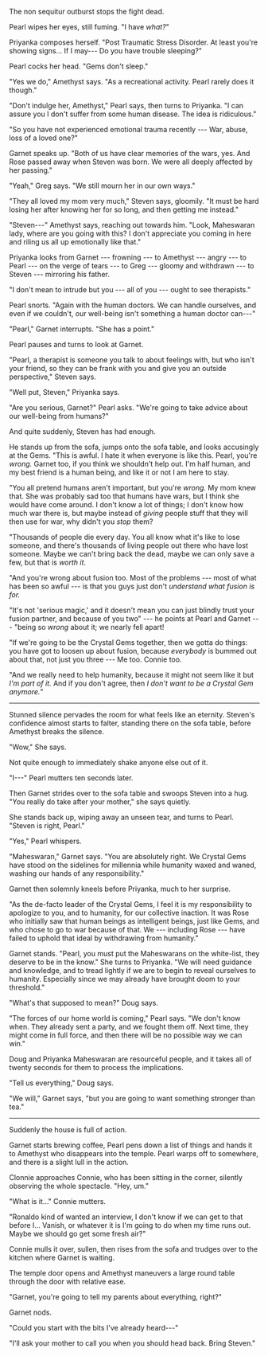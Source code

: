 The non sequitur outburst stops the fight dead.

Pearl wipes her eyes, still fuming. "I have *what?*"

Priyanka composes herself. "Post Traumatic Stress Disorder.
At least you're showing signs... If I may--- Do you have trouble
sleeping?"

Pearl cocks her head. "Gems don't sleep."

"Yes we do," Amethyst says. "As a recreational activity. Pearl rarely
does it though."

"Don't indulge her, Amethyst," Pearl says, then turns to Priyanka. "I can
assure you I don't suffer from some human disease. The idea is ridiculous."

"So you have not experienced emotional trauma recently --- War, abuse, loss of
a loved one?"

Garnet speaks up. "Both of us have clear memories of the wars, yes. And Rose 
passed away when Steven was born. We were all deeply affected by her passing."

"Yeah," Greg says. "We still mourn her in our own ways."

"They all loved my mom very much," Steven says, gloomily. "It must be hard losing her
after knowing her for so long, and then getting me instead."

"Steven---" Amethyst says, reaching out towards him. "Look, Maheswaran lady,
where are you going with this?  I don't appreciate you coming in here and
riling us all up emotionally like that."

Priyanka looks from Garnet --- frowning --- to Amethyst --- angry --- to Pearl --- on the
verge of tears --- to Greg --- gloomy and withdrawn --- to Steven --- mirroring his father.

"I don't mean to intrude but you --- all of you --- ought to see therapists."

Pearl snorts. "Again with the human doctors. We can handle ourselves, and even
if we couldn't, our well-being isn't something a human doctor can---"

"Pearl," Garnet interrupts. "She has a point."

Pearl pauses and turns to look at Garnet.

"Pearl, a therapist is someone you talk to about feelings with, but who isn't
your friend, so they can be frank with you and give you an outside perspective," Steven says.

"Well put, Steven," Priyanka says.

"Are you serious, Garnet?" Pearl asks. "We're going to take advice about our well-being from
humans?"

And quite suddenly, Steven has had enough.

He stands up from the sofa, jumps onto the sofa table, and looks accusingly at the
Gems. "This is awful. I hate it when
everyone is like this. Pearl, you're *wrong.* Garnet too, if you think we shouldn't help
out. I'm half human, and my best friend is a human being, and like it or not I am here to stay.

"You all pretend humans aren't important, but you're *wrong.* My mom knew that. She was probably
sad too that humans have wars, but I think she would have come around. I don't know a lot
of things; I don't know how much war there is, but maybe instead of *giving* people stuff
that they will then use for war, why didn't you *stop* them?

"Thousands of people die every day. You all know what it's like to lose someone, and there's
thousands of living people out there who have lost someone. Maybe we can't bring back the dead,
maybe we can only save a few, but that is *worth it*.

"And you're wrong about fusion too. Most of the problems --- most of what
has been so awful --- is that you guys just don't *understand what fusion is for.*

"It's not 'serious magic,' and it doesn't mean you can just blindly trust your fusion partner,
and because of you two" --- he points at Pearl and Garnet --- "being so *wrong* about it; we nearly fell apart!

"If we're going to be the Crystal Gems together, then we gotta do things: you have got
to loosen up about fusion, because *everybody* is bummed out about that, not just you three
--- Me too. Connie too.

"And we really need to help humanity, because it might not seem like it but *I'm part of it.* And if you don't agree,
then *I don't want to be a Crystal Gem anymore.*"

----

Stunned silence pervades the room for what feels like an eternity. Steven's confidence
almost starts to falter, standing there on the sofa table, before Amethyst breaks the silence.

"Wow," She says.

Not quite enough to immediately shake anyone else out of it.

"I---" Pearl mutters ten seconds later.

Then Garnet strides over to the sofa table and swoops Steven into a hug. "You really do take after your
mother," she says quietly.

She stands back up, wiping away an unseen tear, and turns to Pearl. "Steven is right, Pearl."

"Yes," Pearl whispers.

"Maheswaran," Garnet says. "You are absolutely right. We Crystal Gems have stood on the sidelines for
millennia while humanity waxed and waned, washing our hands of any responsibility."

Garnet then solemnly kneels before Priyanka, much to her surprise.

"As the de-facto leader of the Crystal Gems, I feel it is my responsibility to apologize to you, and
to humanity, for our collective inaction. It was Rose who initially saw that human beings as intelligent
beings, just like Gems, and who chose to go to war because of that. We --- including Rose --- have
failed to uphold that ideal by withdrawing from humanity."

Garnet stands. "Pearl, you must put the Maheswarans on the white-list, they deserve to be in the know."
She turns to Priyanka. "We will need guidance and knowledge, and to tread lightly if we are to begin to
reveal ourselves to humanity. Especially since we may already have brought doom to your threshold."

"What's that supposed to mean?" Doug says.

"The forces of our home world is coming," Pearl says. "We don't know when. They already sent a party, and we
fought them off. Next time, they might come in full force, and then there will be no possible way
we can win."

Doug and Priyanka Maheswaran are resourceful people, and it takes all of twenty seconds for them
to process the implications.

"Tell us everything," Doug says.

"We will," Garnet says, "but you are going to want something stronger than tea."

----

Suddenly the house is full of action.

Garnet starts brewing coffee, Pearl pens down a list of things and hands it to Amethyst
who disappears into the temple. Pearl warps off to somewhere, and there is a slight lull
in the action.

Clonnie approaches Connie, who has been sitting in the corner, silently observing the
whole spectacle. "Hey, um."

"What is it..." Connie mutters.

"Ronaldo kind of wanted an interview, I don't know if we can get to that before I... Vanish,
or whatever it is I'm going to do when my time runs out. Maybe we should go get some fresh air?"

Connie mulls it over, sullen, then rises from the sofa and trudges over to the kitchen where Garnet
is waiting.

The temple door opens and Amethyst maneuvers a large round table through the door with relative ease.

"Garnet, you're going to tell my parents about everything, right?"

Garnet nods.

"Could you start with the bits I've already heard---"

"I'll ask your mother to call you when you should head back. Bring Steven."
